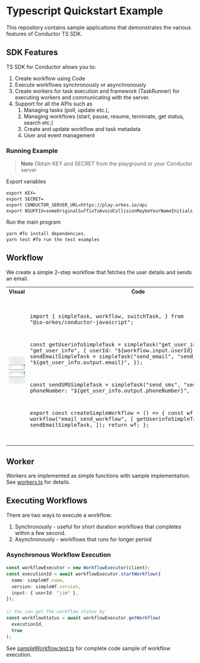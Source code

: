 # Typescript Quickstart Example

This repository contains sample applications that demonstrates the various features of Conductor TS SDK.

## SDK Features

TS SDK for Conductor allows you to:

1. Create workflow using Code
2. Execute workflows synchronously or asynchronously
3. Create workers for task execution and framework (TaskRunner) for executing workers and communicating with the server.
4. Support for all the APIs such as
   1. Managing tasks (poll, update etc.),
   2. Managing workflows (start, pause, resume, terminate, get status, search etc.)
   3. Create and update workflow and task metadata
   4. User and event management

### Running Example

> **Note**
> Obtain KEY and SECRET from the playground or your Conductor server

Export variables

```shell
export KEY=
export SECRET=
export CONDUCTOR_SERVER_URL=https://play.orkes.io/api
export NSUFFIX=someOriginalSuffixToAvoidCollisionMaybeYourNameInitials
```

Run the main program

```shell
yarn #To install dependencies.
yarn test #To run the test examples
```

## Workflow

We create a simple 2-step workflow that fetches the user details and sends an email.

<table><tr><th>Visual</th><th>Code</th></tr>
<tr>
<td width="50%"><img src="resources/workflow.png" width="250px"></td>
<td>
<pre>

import {
simpleTask,
workflow,
switchTask,
} from "@io-orkes/conductor-javascript";

const getUserinfoSimpleTask = simpleTask("get_user_info", "get_user_info", {
userId: "${workflow.input.userId}",
});
const sendEmailSimpleTask = simpleTask("send_email", "send_email", {
  email: "${get_user_info.output.email}",
});

const sendSMSSimpleTask = simpleTask("send_sms", "send_sms", {
phoneNumber: "${get_user_info.output.phoneNumber}",
});

export const createSimpleWorkflow = () => {
const wf = workflow("email_send_workflow", [
getUserinfoSimpleTask,
sendEmailSimpleTask,
]);
return wf;
};

</pre>
</td>
</tr>
</table>

## Worker

Workers are implemented as simple functions with sample implementation.  
See [workers.ts](src/workers.ts) for details.

## Executing Workflows

There are two ways to execute a workflow:

1. Synchronously - useful for short duration workflows that completes within a few second.
2. Asynchronously - workflows that runs for longer period

### Asynchronous Workflow Execution

```typescript
const workflowExecutor = new WorkflowExecutor(client);
const executionId = await workflowExecutor.startWorkflow({
  name: simpleWf.name,
  version: simpleWf.version,
  input: { userId: "jim" },
});

// You can get the workflow status by 
const workflowStatus = await workflowExecutor.getWorkflow(
  executionId,
  true
);
```

See [sampleWorkflow.test.ts](src/sampleWorkflow.test.ts) for complete code sample of workflow execution.
